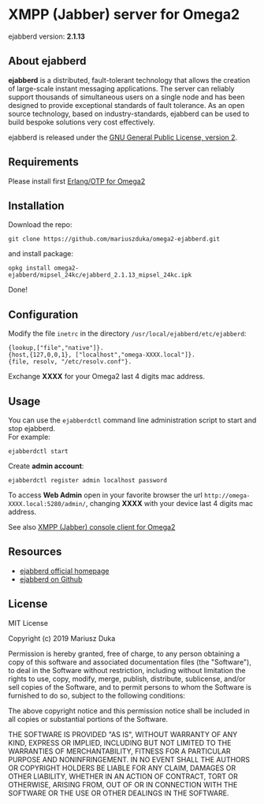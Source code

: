 # XMPP (Jabber) server for Omega2

ejabberd version: **2.1.13**

## About ejabberd

**ejabberd** is a distributed, fault-tolerant technology that allows the creation of large-scale instant messaging applications. The server can reliably support thousands of simultaneous users on a single node and has been designed to provide exceptional standards of fault tolerance. As an open source technology, based on industry-standards, ejabberd can be used to build bespoke solutions very cost effectively.

ejabberd is released under the [GNU General Public License, version 2](https://www.gnu.org/licenses/old-licenses/gpl-2.0.html).

## Requirements

Please install first [Erlang/OTP for Omega2](https://github.com/mariuszduka/omega2-erlang)

## Installation

Download the repo:
```
git clone https://github.com/mariuszduka/omega2-ejabberd.git
```

and install package:
```
opkg install omega2-ejabberd/mipsel_24kc/ejabberd_2.1.13_mipsel_24kc.ipk
```

Done!

## Configuration

Modify the file `inetrc` in the directory `/usr/local/ejabberd/etc/ejabberd`:
```
{lookup,["file","native"]}.
{host,{127,0,0,1}, ["localhost","omega-XXXX.local"]}.
{file, resolv, "/etc/resolv.conf"}.
```

Exchange **XXXX** for your Omega2 last 4 digits mac address.

## Usage

You can use the `ejabberdctl` command line administration script to start and stop ejabberd.  
For example:
```
ejabberdctl start
```

Create **admin account**:
```
ejabberdctl register admin localhost password
```

To access **Web Admin** open in your favorite browser the url `http://omega-XXXX.local:5280/admin/`, changing **XXXX** with your device last 4 digits mac address. 

See also [XMPP (Jabber) console client for Omega2](https://github.com/mariuszduka/omega2-mcabber)

## Resources

 * [ejabberd official homepage](https://www.ejabberd.im/)
 * [ejabberd on Github](https://github.com/processone/ejabberd)

## License

MIT License

Copyright (c) 2019 Mariusz Duka

Permission is hereby granted, free of charge, to any person obtaining a copy
of this software and associated documentation files (the "Software"), to deal
in the Software without restriction, including without limitation the rights
to use, copy, modify, merge, publish, distribute, sublicense, and/or sell
copies of the Software, and to permit persons to whom the Software is
furnished to do so, subject to the following conditions:

The above copyright notice and this permission notice shall be included in all
copies or substantial portions of the Software.

THE SOFTWARE IS PROVIDED "AS IS", WITHOUT WARRANTY OF ANY KIND, EXPRESS OR
IMPLIED, INCLUDING BUT NOT LIMITED TO THE WARRANTIES OF MERCHANTABILITY,
FITNESS FOR A PARTICULAR PURPOSE AND NONINFRINGEMENT. IN NO EVENT SHALL THE
AUTHORS OR COPYRIGHT HOLDERS BE LIABLE FOR ANY CLAIM, DAMAGES OR OTHER
LIABILITY, WHETHER IN AN ACTION OF CONTRACT, TORT OR OTHERWISE, ARISING FROM,
OUT OF OR IN CONNECTION WITH THE SOFTWARE OR THE USE OR OTHER DEALINGS IN THE
SOFTWARE.